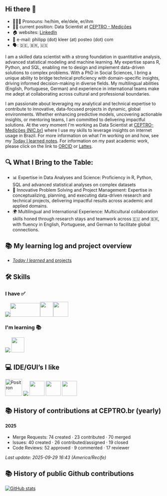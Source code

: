 ## Hi there 👋

- 🙋🏻‍♂️ Pronouns: he/him, ele/dele, er/ihm
- 🧑‍💻 current position: Data Scientist at [CEPTRO - Medições](https://ceptro.br)
- 🏠 websites: [LinkedIn](https://de.linkedin.com/in/kleer)
- 📧 e-mail: philipp (dot) kleer (at) posteo (dot) com
- 🗣️: 🇩🇪, 🇧🇷, 🇺🇸

I am a skilled data scientist with a strong foundation in quantitative analysis, advanced statistical modeling and machine learning. My expertise spans R, Python, and SQL, enabling me to design and implement data-driven solutions to complex problems. With a PhD in Social Sciences, I bring a unique ability to bridge technical proficiency with domain-specific insights, driving informed decision-making in diverse fields. My multilingual abilities (English, Portuguese, German) and experience in international teams make me adept at collaborating across cultural and professional boundaries.

I am passionate about leveraging my analytical and technical expertise to contribute to innovative, data-focused projects in dynamic, global environments. Whether enhancing predictive models, uncovering actionable insights, or mentoring teams, I am committed to delivering impactful solutions. At the very moment I'm working as Data Scientist at [CEPTRO-Medições (NIC.br)](https:ceptro.br) where I use my skills to leverage insights on internet usage in Brazil. For more information on what I'm working on and how, see my [Today I learned notes](https://github.com/philkleer/til_notes). For information on my past academic work, please click on the link to [ORCID](https://orcid.org/0000-0003-1935-387X) or [Lattes](https://lattes.cnpq.br/3692373763536731).

## 🔍 What I Bring to the Table:

- 📊 Expertise in Data Analyses and Science: Proficiency in R, Python, SQL and advanced statistical analyses on complex datasets
- 🎯 Innovative Problem Solving and Project Management: Expertise in conceptualizing, planning, and executing data-driven research and technical projects, delivering impactful results across academic and applied domains.
- 🌍 Multilingual and International Experience: Multicultural collaboration skills honed through research stays and teamwork across 🇪🇺 and 🇧🇷, with fluency in English, Portuguese, and German to facilitate global connections.

## 📚 My learning log and project overview
- [*Today I learned* and projects](https://github.com/philkleer/til_notes)

## 🛠️ Skills

### I have ✅

<p><img src="https://skillicons.dev/icons?i=python,r,git,github,gitlab,html,css,sass,regex&theme=dark"/img><img src="./sql.png" width="96" height="44"/><img src="./quarto.png" width="41.5944541" height="48"/><img src="./typst.png" width="48" height="48" /><br></p>

### I'm learning 📚

<img src="https://skillicons.dev/icons?i=docker,kubernetes,postgresql"/> <img src="./shiny.png" width="41.5" height="48" /> 

## 💻 IDE/GUI’s I like
  <a href="https://github.com/posit-dev/positron"><img src="./positron.png" width="54" height="54" alt="Positron" /></a>
  <img src="https://skillicons.dev/icons?i=visualstudio" /> <img src="./obsidian-color.svg" width="48" height="48">
  <img src="./rstudioide-color.svg" width="48" height="48"> <img src="./texshop.png" width="48" height="48">

<!-- STATS:BEGIN -->
## 📚 History of contributions at CEPTRO.br (yearly)

#### 2025

- Merge Requests: 74 created · 23 contributed · 70 merged
- Issues: 40 created · 26 contributed/assigned · 19 closed
- Code Reviews: 52 approved · 9 commented · 17 reviewer

_Last update: 2025-09-29 16:43 (America/Recife)_
<!-- STATS:END -->

## 📚 History of public Github contributions
[![GitHub stats](https://github-readme-stats.vercel.app/api?username=philkleer&show_icons=true&theme=transparent)](https://github.com/anuraghazra/github-readme-stats)



